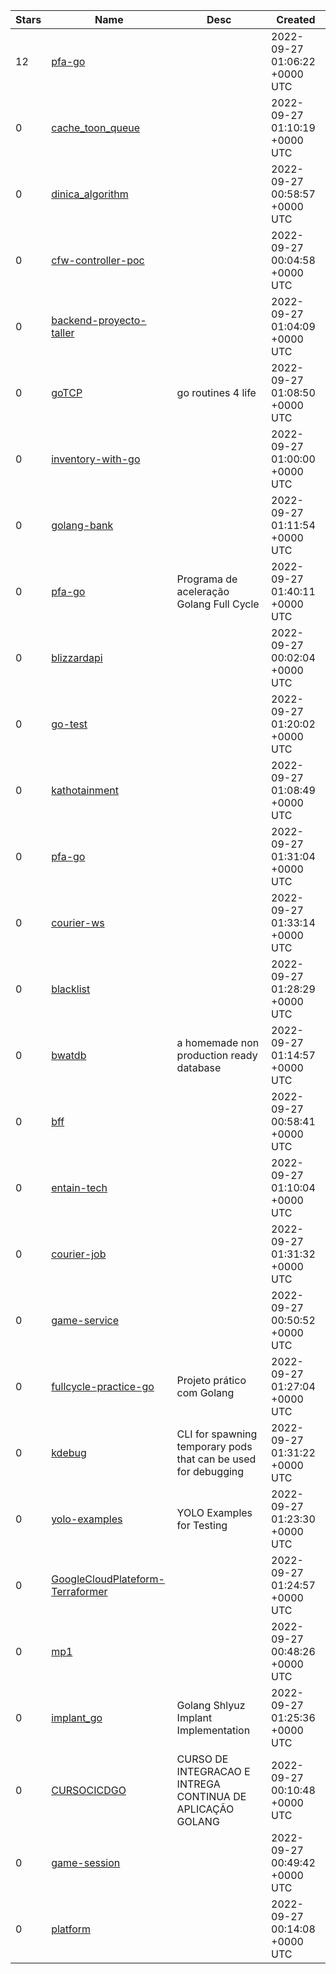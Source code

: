 | Stars | Name | Desc | Created | 
| ----- | ------- | ------------- | ------------- |
| 12 | [pfa-go](https://github.com/devfullcycle/pfa-go) |  | 2022-09-27 01:06:22 +0000 UTC |
| 0 | [cache_toon_queue](https://github.com/dayknightmare/cache_toon_queue) |  | 2022-09-27 01:10:19 +0000 UTC |
| 0 | [dinica_algorithm](https://github.com/nadiaroschina/dinica_algorithm) |  | 2022-09-27 00:58:57 +0000 UTC |
| 0 | [cfw-controller-poc](https://github.com/twang988/cfw-controller-poc) |  | 2022-09-27 00:04:58 +0000 UTC |
| 0 | [backend-proyecto-taller](https://github.com/hpablobenja/backend-proyecto-taller) |  | 2022-09-27 01:04:09 +0000 UTC |
| 0 | [goTCP](https://github.com/matheusmski1/goTCP) | go routines 4 life | 2022-09-27 01:08:50 +0000 UTC |
| 0 | [inventory-with-go](https://github.com/RaimonxDev/inventory-with-go) |  | 2022-09-27 01:00:00 +0000 UTC |
| 0 | [golang-bank](https://github.com/lucaszunder/golang-bank) |  | 2022-09-27 01:11:54 +0000 UTC |
| 0 | [pfa-go](https://github.com/Vyctor/pfa-go) | Programa de aceleração Golang Full Cycle | 2022-09-27 01:40:11 +0000 UTC |
| 0 | [blizzardapi](https://github.com/officialskptv-dev/blizzardapi) |  | 2022-09-27 00:02:04 +0000 UTC |
| 0 | [go-test](https://github.com/add2ws/go-test) |  | 2022-09-27 01:20:02 +0000 UTC |
| 0 | [kathotainment](https://github.com/jsarko/kathotainment) |  | 2022-09-27 01:08:49 +0000 UTC |
| 0 | [pfa-go](https://github.com/igorsbezerra/pfa-go) |  | 2022-09-27 01:31:04 +0000 UTC |
| 0 | [courier-ws](https://github.com/agem-io/courier-ws) |  | 2022-09-27 01:33:14 +0000 UTC |
| 0 | [blacklist](https://github.com/lawrencelkp/blacklist) |  | 2022-09-27 01:28:29 +0000 UTC |
| 0 | [bwatdb](https://github.com/teksoftgroup/bwatdb) | a homemade non production ready database | 2022-09-27 01:14:57 +0000 UTC |
| 0 | [bff](https://github.com/agem-io/bff) |  | 2022-09-27 00:58:41 +0000 UTC |
| 0 | [entain-tech](https://github.com/DarrenGebler/entain-tech) |  | 2022-09-27 01:10:04 +0000 UTC |
| 0 | [courier-job](https://github.com/agem-io/courier-job) |  | 2022-09-27 01:31:32 +0000 UTC |
| 0 | [game-service](https://github.com/agem-io/game-service) |  | 2022-09-27 00:50:52 +0000 UTC |
| 0 | [fullcycle-practice-go](https://github.com/eduardouliana/fullcycle-practice-go) | Projeto prático com Golang | 2022-09-27 01:27:04 +0000 UTC |
| 0 | [kdebug](https://github.com/16Bitt/kdebug) | CLI for spawning temporary pods that can be used for debugging | 2022-09-27 01:31:22 +0000 UTC |
| 0 | [yolo-examples](https://github.com/sikang99/yolo-examples) | YOLO Examples for Testing | 2022-09-27 01:23:30 +0000 UTC |
| 0 | [GoogleCloudPlateform-Terraformer](https://github.com/AshTechieDevOps/GoogleCloudPlateform-Terraformer) |  | 2022-09-27 01:24:57 +0000 UTC |
| 0 | [mp1](https://github.com/jeongjd/mp1) |  | 2022-09-27 00:48:26 +0000 UTC |
| 0 | [implant_go](https://github.com/shlyuz/implant_go) | Golang Shlyuz Implant Implementation | 2022-09-27 01:25:36 +0000 UTC |
| 0 | [CURSOCICDGO](https://github.com/pedrowasc/CURSOCICDGO) | CURSO DE INTEGRACAO E INTREGA CONTINUA DE APLICAÇÃO GOLANG | 2022-09-27 00:10:48 +0000 UTC |
| 0 | [game-session](https://github.com/agem-io/game-session) |  | 2022-09-27 00:49:42 +0000 UTC |
| 0 | [platform](https://github.com/agem-io/platform) |  | 2022-09-27 00:14:08 +0000 UTC |

